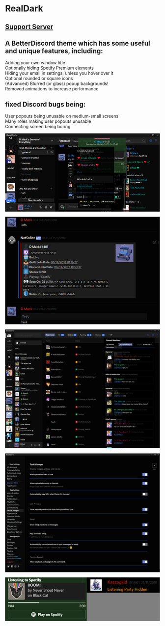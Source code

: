 [dmackserv]: https://discord.gg/7HrZXFq
# RealDark
## [Support Server][dmackserv]<br>
## A BetterDiscord theme which has some useful and unique features, including:
Adding your own window title<br>
Optionally hiding Spotify Premium elements<br>
Hiding your email in settings, unless you hover over it<br>
Optional rounded or square icons<br>
(Advanced) Blurred (or glass) popup backgrounds!<br>
Removed animations to increase performance
## fixed Discord bugs being:
User popouts being unusable on medium-small screens<br>
Many roles making user popouts unusable<br>
Connecting screen being boring
<p align="center"><img src="./img/1.png" alt="RealDark Example"></p>
<p align="center"><img src="./img/2.png" alt="RealDark Example"></p>
<p align="center"><img src="./img/3.png" alt="RealDark Example"></p>
<p align="center"><img src="./img/4.png" alt="RealDark Example"></p>
<p align="center"><img src="./img/5.png" alt="RealDark Example"></p>
